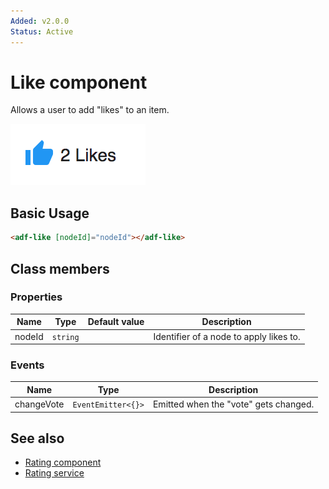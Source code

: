 ```yaml
---
Added: v2.0.0
Status: Active
---
```

# Like component

Allows a user to add "likes" to an item.

![Custom columns](../docassets/images/social1.png)

## Basic Usage

```html
<adf-like [nodeId]="nodeId"></adf-like>
```

## Class members

### Properties

| Name | Type | Default value | Description |
| ---- | ---- | ------------- | ----------- |
| nodeId | `string` |  | Identifier of a node to apply likes to.  |

### Events

| Name | Type | Description |
| ---- | ---- | ----------- |
| changeVote | `EventEmitter<{}>` | Emitted when the "vote" gets changed. |

## See also

-   [Rating component](rating.component.md)
-   [Rating service](rating.service.md)
